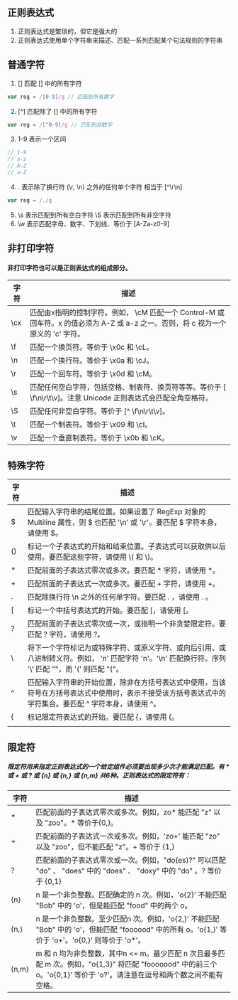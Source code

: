 ## 正则表达式
1. 正则表达式是繁琐的，但它是强大的
2. 正则表达式使用单个字符串来描述、匹配一系列匹配某个句法规则的字符串

## 普通字符
1. [] 匹配 [] 中的所有字符
```javascript
var reg = /[0-9]/g // 匹配到所有数字
```
2. [^] 匹配除了 [] 中的所有字符
```javascript
var reg = /[^0-9]/g // 匹配到非数字
```
3. 1-9 表示一个区间
```javascript
// 1-9
// a-z
// A-Z
// a-Z
```
4. . 表示除了换行符 (\r, \n) 之外的任何单个字符 相当于 [^\r\n]
```javascript
var reg = /./g
```
5. \s 表示匹配到所有空白字符  \S 表示匹配到所有非空字符
6. \w 表示匹配字母、数字、下划线、等价于 [A-Za-z0-9]

## 非打印字符
#### 非打印字符也可以是正则表达式的组成部分。

| 字符 | 描述 |
| ---- | ----|
| \cx | 匹配由x指明的控制字符。例如， \cM 匹配一个 Control-M 或回车符。x 的值必须为 A-Z 或 a-z 之一。否则，将 c 视为一个原义的 'c' 字符。 |
| \f | 匹配一个换页符。等价于 \x0c 和 \cL。 |
| \n | 匹配一个换行符。等价于 \x0a 和 \cJ。 |
| \r | 匹配一个回车符。等价于 \x0d 和 \cM。 |
| \s | 匹配任何空白字符，包括空格、制表符、换页符等等。等价于 [ \f\n\r\t\v]。注意 Unicode 正则表达式会匹配全角空格符。 |
| \S | 匹配任何非空白字符。等价于 [^ \f\n\r\t\v]。 |
| \t | 匹配一个制表符。等价于 \x09 和 \cI。 |
| \v | 匹配一个垂直制表符。等价于 \x0b 和 \cK。
 
## 特殊字符

| 字符 | 描述 |
| ----- | ---- |
| $ | 匹配输入字符串的结尾位置。如果设置了 RegExp 对象的 Multiline 属性，则 $ 也匹配 '\n' 或 '\r'。要匹配 $ 字符本身，请使用 \$。 |
| () | 标记一个子表达式的开始和结束位置。子表达式可以获取供以后使用。要匹配这些字符，请使用 \\( 和 \\)。 |
| * | 匹配前面的子表达式零次或多次。要匹配 * 字符，请使用 \*。 |
| + | 匹配前面的子表达式一次或多次。要匹配 + 字符，请使用 \+。 |
| . | 匹配除换行符 \n 之外的任何单字符。要匹配 . ，请使用 \. 。 |
| [ | 标记一个中括号表达式的开始。要匹配 [，请使用 \[。 |
| ? | 匹配前面的子表达式零次或一次，或指明一个非贪婪限定符。要匹配 ? 字符，请使用 \?。 |
| \ | 将下一个字符标记为或特殊字符、或原义字符、或向后引用、或八进制转义符。例如， 'n' 匹配字符 'n'。'\n' 匹配换行符。序列 '\\' 匹配 "\"，而 '\(' 则匹配 "("。 |
| ^ | 匹配输入字符串的开始位置，除非在方括号表达式中使用，当该符号在方括号表达式中使用时，表示不接受该方括号表达式中的字符集合。要匹配 ^ 字符本身，请使用 \^。 |
| { | 标记限定符表达式的开始。要匹配 {，请使用 \{。 |
| | | 指明两项之间的一个选择。要匹配 |，请使用 \|。 |


## 限定符
##### 限定符用来指定正则表达式的一个给定组件必须要出现多少次才能满足匹配。有 * 或 + 或 ? 或 {n} 或 {n,} 或 {n,m} 共6种。正则表达式的限定符有：

| 字符 | 描述 |
| ----- | ---- |
| * | 匹配前面的子表达式零次或多次。例如，zo* 能匹配 "z" 以及 "zoo"。* 等价于{0,}。 |
| + | 匹配前面的子表达式一次或多次。例如，'zo+' 能匹配 "zo" 以及 "zoo"，但不能匹配 "z"。+ 等价于 {1,} |
| ? | 匹配前面的子表达式零次或一次。例如，"do(es)?" 可以匹配 "do" 、 "does" 中的 "does" 、 "doxy" 中的 "do" 。? 等价于 {0,1} |
| {n} | n 是一个非负整数。匹配确定的 n 次。例如，'o{2}' 不能匹配 "Bob" 中的 'o'，但是能匹配 "food" 中的两个 o。 |
| {n,} | n 是一个非负整数。至少匹配n 次。例如，'o{2,}' 不能匹配 "Bob" 中的 'o'，但能匹配 "foooood" 中的所有 o。'o{1,}' 等价于 'o+'。'o{0,}' 则等价于 'o*'。 |
| {n,m} | m 和 n 均为非负整数，其中n <= m。最少匹配 n 次且最多匹配 m 次。例如，"o{1,3}" 将匹配 "fooooood" 中的前三个 o。'o{0,1}' 等价于 'o?'。请注意在逗号和两个数之间不能有空格。 |
